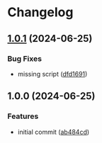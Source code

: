 # Changelog

## [1.0.1](https://github.com/storacha-network/piece-hasher-worker/compare/v1.0.0...v1.0.1) (2024-06-25)


### Bug Fixes

* missing script ([dfd1691](https://github.com/storacha-network/piece-hasher-worker/commit/dfd1691d3122c7f727c84e0a205fa81e4f4765a0))

## 1.0.0 (2024-06-25)


### Features

* initial commit ([ab484cd](https://github.com/storacha-network/piece-hasher-worker/commit/ab484cdc05554c0a94602e7abccd73999f5f2bad))
